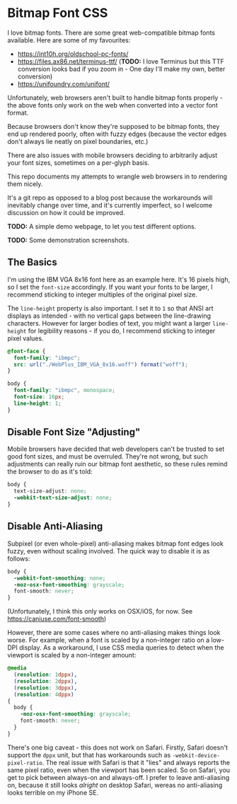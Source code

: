 # Bitmap Font CSS

I love bitmap fonts. There are some great web-compatible bitmap fonts available. Here are some of my favourites:

 - https://int10h.org/oldschool-pc-fonts/
 - https://files.ax86.net/terminus-ttf/ (**TODO:** I love Terminus but this TTF conversion looks bad if you zoom in - One day I'll make my own, better conversion)
 - https://unifoundry.com/unifont/

Unfortunately, web browsers aren't built to handle bitmap fonts properly - the above fonts only work on the web when converted into a vector font format.

Because browsers don't know they're supposed to be bitmap fonts, they end up rendered poorly, often with fuzzy edges (because the vector edges don't always lie neatly on pixel boundaries, etc.)

There are also issues with mobile browsers deciding to arbitrarily adjust your font sizes, sometimes on a per-glyph basis.

This repo documents my attempts to wrangle web browsers in to rendering them nicely.

It's a git repo as opposed to a blog post because the workarounds will inevitably change over time, and it's currently imperfect, so I welcome discussion on how it could be improved.

**TODO:** A simple demo webpage, to let you test different options.

**TODO:** Some demonstration screenshots.

## The Basics

I'm using the IBM VGA 8x16 font here as an example here. It's 16 pixels high, so I set the `font-size` accordingly. If you want your fonts to be larger, I recommend sticking to integer multiples of the original pixel size.

The `line-height` property is also important. I set it to `1` so that ANSI art displays as intended - with no vertical gaps between the line-drawing characters. However for larger bodies of text, you might want a larger `line-height` for legibility reasons - if you do, I recommend sticking to integer pixel values.

```css
@font-face {
  font-family: "ibmpc";
  src: url("./WebPlus_IBM_VGA_8x16.woff") format("woff");
}

body {
  font-family: "ibmpc", monospace;
  font-size: 16px;
  line-height: 1;
}
```

## Disable Font Size "Adjusting"

Mobile browsers have decided that web developers can't be trusted to set good font sizes, and must be overruled. They're not wrong, but such adjustments can really ruin our bitmap font aesthetic, so these rules remind the browser to do as it's told:

```css
body {
  text-size-adjust: none;
  -webkit-text-size-adjust: none;
}
```

## Disable Anti-Aliasing

Subpixel (or even whole-pixel) anti-aliasing makes bitmap font edges look fuzzy, even without scaling involved. The quick way to disable it is as follows:

```css
body {
  -webkit-font-smoothing: none;
  -moz-osx-font-smoothing: grayscale;
  font-smooth: never;
}
```

(Unfortunately, I think this only works on OSX/iOS, for now. See https://caniuse.com/font-smooth)

However, there are some cases where no anti-aliasing makes things look worse. For example, when a font is scaled by a non-integer ratio on a low-DPI display. As a workaround, I use CSS media queries to detect when the viewport is scaled by a non-integer amount:

```css
@media
  (resolution: 1dppx),
  (resolution: 2dppx),
  (resolution: 3dppx),
  (resolution: 4dppx)
{
  body {
    -moz-osx-font-smoothing: grayscale;
    font-smooth: never;
  }
}
```

There's one big caveat - this does not work on Safari. Firstly, Safari doesn't support the `dppx` unit, but that has workarounds such as `-webkit-device-pixel-ratio`. The real issue with Safari is that it "lies" and always reports the same pixel ratio, even when the viewport has been scaled. So on Safari, you get to pick between always-on and always-off. I prefer to leave anti-aliasing on, because it still looks *alright* on desktop Safari, wereas no anti-aliasing looks terrible on my iPhone SE.
